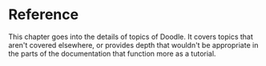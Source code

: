 # Reference

This chapter goes into the details of topics of Doodle. It covers topics that aren't covered elsewhere, or provides depth that wouldn't be appropriate in the parts of the documentation that function more as a tutorial.
